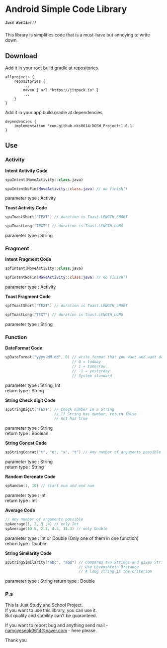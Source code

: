 # Android Simple Code Library

##### `Just Kotlin!!!`

This library is simplifies code that is a must-have but annoying to write down.

## Download

Add it in your root build.gradle at repositories

```
allprojects {
    repositories {
        ...
        maven { url "https://jitpack.io" }
        ...
    }
}
```

Add it in your app build.gradle at dependencies

```
dependencies {
    implementation 'com.github.nks0614:DGSW_Project:1.6.1'
}
```

## Use

### Activity

<b>Intent Activity Code</b>

```kotlin
spaIntent(MoveActivity::class.java)

spaIntentNoFin(MoveActivity::class.java) // no finish()
```
parameter type : Activity

<b>Toast Activity Code</b>

```kotlin
spaToastShort("TEXT") // duration is Toast.LENGTH_SHORT

spaToastLong("TEXT") // duration is Toast.LENGTH_LONG
```
parameter type : String


### Fragment

<b>Intent Fragment Code</b>
```kotlin
spfIntent(MoveActivity::class.java)

spfIntentNoFin(MoveActivity::class.java) // no finish()
```
parameter type : Activity

<b>Toast Fragment Code</b>

```kotlin
spfToastShort("TEXT") // duration is Toast.LENGTH_SHORT

spfToastLong("TEXT") // duration is Toast.LENGTH_LONG
```
parameter type : String


### Function

<b>DateFormat Code</b>

```kotlin
spDateFormat("yyyy-MM-dd", 0) // write format that you want and want day num
                              // 0 = todoay
                              // 1 = tomorrow
                              // -1 = yesterday
                              // System standard
```
parameter type : String, Int <br>
return type : String

<b>String Check digit Code</b>

```kotlin
spStringDigit("TEXT") // Check number in a String
                      // If String has number, return false
                      // not has true
```
parameter type : String <br>
return type : Boolean

<b>String Concat Code</b>

```kotlin
spStringConcat("t", "e", "x", "t") // Any number of arguments possible
```
parameter type : String <br>
return type : String

<b>Random Gerenate Code</b>

```kotlin
spRandom(1, 10) // start num and end num
```
parameter type : Int <br>
return type : Int

<b>Average Code</b>

```kotlin
// Any number of arguments possible
spAverage(1, 2, 3 ,4) // only Int
spAverage(10.5, 2.3, 4.5, 11.3) // only Double 
```
parameter type : Int or Double (Only one of them in one function)<br>
return type : Double

<b>String Similarity Code</b>

```kotlin
spStringSimilarity("abc", "abd") // Compares two Strings and gives String similarity
                                 // Use Levenshtein Distance
                                 // A long string is the criterion                               
```
parameter type : String
return type : Double


### P.s

This is Just Study and School Project. <br>
If you want to use this library, you can use it. <br>
But quality and stability can't be guaranteed. <br>

If you want to report bug and anything send mail - namgyeseok0614@naver.com - here please.

Thank you
